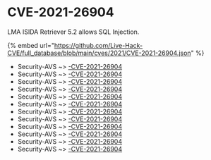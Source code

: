 # CVE-2021-26904

LMA ISIDA Retriever 5.2 allows SQL Injection.

{% embed url="https://github.com/Live-Hack-CVE/full_database/blob/main/cves/2021/CVE-2021-26904.json" %}


* Security-AVS ~> [-CVE-2021-26904](https://www.alice-snow.ru/2021/database/cve-2021-26904/-cve-2021-26904-security-avs)
* Security-AVS ~> [-CVE-2021-26904](https://www.alice-snow.ru/2021/database/cve-2021-26904/-cve-2021-26904-security-avs)
* Security-AVS ~> [-CVE-2021-26904](https://www.alice-snow.ru/2021/database/cve-2021-26904/-cve-2021-26904-security-avs)
* Security-AVS ~> [-CVE-2021-26904](https://www.alice-snow.ru/2021/database/cve-2021-26904/-cve-2021-26904-security-avs)
* Security-AVS ~> [-CVE-2021-26904](https://www.alice-snow.ru/2021/database/cve-2021-26904/-cve-2021-26904-security-avs)
* Security-AVS ~> [-CVE-2021-26904](https://www.alice-snow.ru/2021/database/cve-2021-26904/-cve-2021-26904-security-avs)
* Security-AVS ~> [-CVE-2021-26904](https://www.alice-snow.ru/2021/database/cve-2021-26904/-cve-2021-26904-security-avs)
* Security-AVS ~> [-CVE-2021-26904](https://www.alice-snow.ru/2021/database/cve-2021-26904/-cve-2021-26904-security-avs)
* Security-AVS ~> [-CVE-2021-26904](https://www.alice-snow.ru/2021/database/cve-2021-26904/-cve-2021-26904-security-avs)
* Security-AVS ~> [-CVE-2021-26904](https://www.alice-snow.ru/2021/database/cve-2021-26904/-cve-2021-26904-security-avs)
* Security-AVS ~> [-CVE-2021-26904](https://www.alice-snow.ru/2021/database/cve-2021-26904/-cve-2021-26904-security-avs)
* Security-AVS ~> [-CVE-2021-26904](https://www.alice-snow.ru/2021/database/cve-2021-26904/-cve-2021-26904-security-avs)